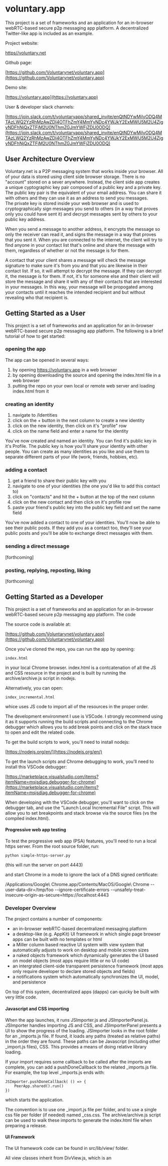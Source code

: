 # voluntary.app

This project is a set of frameworks and an application for an in-browser webRTC-based secure p2p messaging app platform. 
A decentralized Twitter-like app is included as an example. 

Project website:

[https//voluntary.net](https//voluntary.net)
    
Github page:

[https://github.com/Voluntarynet/voluntary.app](https://github.com/Voluntarynet/voluntary.app)
    
Demo site:

[https://voluntary.app](https://voluntary.app)
    
User & developer slack channels:

[https://join.slack.com/t/voluntaryapp/shared_invite/enQtNDYwMjIyODQ4MTAzLWQ2YzRhMzAwZDI4OTFhZmY4MmYyNDc4YWJkY2ExMWU5M2U4ZjgyNDFhNjQxZTFjM2U0NThmZGJmYWFjZDU0ODQ](https://join.slack.com/t/voluntaryapp/shared_invite/enQtNDYwMjIyODQ4MTAzLWQ2YzRhMzAwZDI4OTFhZmY4MmYyNDc4YWJkY2ExMWU5M2U4ZjgyNDFhNjQxZTFjM2U0NThmZGJmYWFjZDU0ODQ)


## User Architecture Overview

Voluntary.net is a P2P messaging system that works inside your browser. All of your data is stored using client side browser storage. There is no 
"account" stored on a sever anywhere. Instead, the client side app creates a unique cyptographic key pair composed of a public key and a private key. 
The public key pair is the equivalent of your email address. You can share it with others and they can use it as an address to send you messages.  
The private key is stored inside your web browser and is used to cryptographically sign messages you send to others 
(in a way that proves only you could have sent it) and decrypt messages sent by others to your public key address.

When you send a message to another address, it encrypts the message so only the receiver can read it, 
and signs the message in a way that proves that you sent it. When you are connected to the internet, 
the client will try to find anyone in your contact list that's online and share the message with them, regardless of whether or not the message is for them.

A contact that your client shares a message will check the message signature to make sure it's from you and that you are likewise in their contact list. If so, it will attempt to decrypt the message. If they can decrypt it, the message is for them. If not, it's for someone else and their client will store the message and share it with any of their contacts that are interested in your messages. In this way, your message will be propogated among your contacts until it reaches the intended recipient and but without revealing who that recipient is. 



## Getting Started as a User

This project is a set of frameworks and an application for an in-browser webRTC-based secure p2p messaging app platform. 
The following is a brief tutorial of how to get started:

### opening the app

The app can be opened in several ways:

1. by opening https://voluntary.app in a web browser
2. by opening downloading the source and opening the index.html file in a web browser
3. putting the repo on your own local or remote web server and loading index.html from it

### creating an identity

1. navigate to /Identities
2. click on the + button in the next column to create a new identity
3. click on the new identity, then click on it's "profile" row
4. click on the name field and enter a name for the identity

You've now created and named an identity. 
You can find it's public key in it's Profile. 
The public key is how you'll share your identity with other people.
You can create as many identities as you like and use them to separate different parts of your life (work, friends, hobbies, etc).

### adding a contact

1. get a friend to share their public key with you 
2. navigate to one of your identities (the one you'd like to add this contact to) 
3. click on "contacts" and hit the + button at the top of the next column 
4. click on the new contact and then click on it's profile row
5. paste your friend's public key into the public key field and set the name field

You've now added a contact to one of your identities. 
You'll now be able to see their public posts.
If they add you as a contact too, they'll see your public posts and you'll be able to exchange direct messages with them.

### sending a direct message

[forthcoming]


### posting, replying, reposting, liking

[forthcoming]





## Getting Started as a Developer

This project is a set of frameworks and an application for an in-browser webRTC-based secure p2p messaging app platform. The code 

The source code is available at:

[https://github.com/Voluntarynet/voluntary.app](https://github.com/Voluntarynet/voluntary.app)

Once you've cloned the repo, you can run the app by opening:

    index.html

in your local Chrome browser. index.html is a contcatenation of all the JS and CSS resource in the project and is 
built by running the archive/archive.js script in nodejs. 
    
Alternatively, you can open:

    index_incremental.html

whice uses JS code to import all of the resources in the proper order.

The development environment I use is VSCode. I strongly recommend using it as it 
supports running the build scripts and connecting to the Chrome debugger which allows
you to add break points and click on the stack trace to open and edit the related code.

To get the build scripts to work, you'll need to install nodejs:

[https://nodejs.org/en/](https://nodejs.org/en/)

To get the launch scripts and Chrome debugging to work, you'll need to install this VSCode debugger: 

[https://marketplace.visualstudio.com/items?itemName=msjsdiag.debugger-for-chrome](https://marketplace.visualstudio.com/items?itemName=msjsdiag.debugger-for-chrome)
    
When developing with the VSCode debugger, you'll want to click on the debugger tab, and use the "Launch Local Incremental File" script. 
This will allow you to set breakpoints and stack browse via the source files (vs the compiled index.html).

#### Progressive web app testing

To test the progressive web app (PSA) features, you'll need to run a local https server. 
From the root source folder, run:

    python simple-https-server.py

(this will run the server on port 4443)

and start Chrome in a mode to ignore the lack of a DNS signed certificate:

/Applications/Google\ Chrome.app/Contents/MacOS/Google\ Chrome --user-data-dir=/tmp/foo --ignore-certificate-errors --unsafely-treat-insecure-origin-as-secure=https://localhost:4443



### Developer Overview

The project contains a number of components:

- an in-browser webRTC-based decentralized messaging platform 
- a desktop-like (e.g. AppKit) UI framework in which single page browser apps can be built with no templates or html
- a Miller column based reactive UI system with view system that automatically adjusts to work on desktop and mobile screen sizes
- a naked objects framework which dynamically generates the UI based on model objects (most apps require little or no UI code)
- an intergrated client-side transparent persistence framework (most apps only require developer to declare stored objects and fields)
- a notifications system which automatically synchronizes the UI, model, and persistence

On top of this system, decentralized apps (dapps) can quicky be built with very little code. 

#### Javascript and CSS importing

When the app launches, it runs JSImporter.js and JSImporterPanel.js. 
JSImporter handles importing JS and CSS, and JSImporterPanel presents a UI to show the progress of the loading.
JSImporter looks in the root folder for an _imports.js file. 
If found, it loads any paths (treated as relative paths) in the order they are found. 
These paths can be Javascript (including other _import.js files), CSS. 
This provides a means of doing relative library loading. 

If your import requires some callback to be called after the imports are complete, 
you can add a pushDoneCallback to the related _imports.js file. For example, the top level _imports.js ends with:

    JSImporter.pushDoneCallback( () => {
        PeerApp.shared().run()
    })

which starts the application.

The convention is to use one _import.js file per folder, and to use a single css file per folder (if needed) named _css.css.
The archive/archive.js script can be used to walk these imports to generate the index.html file when preparing a release.

#### UI Framework

The UI framework code can be found in src/lib/view/ folder. 

All view classes inherit from DivView.js, which is an







